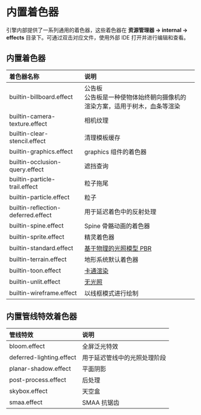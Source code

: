 # 内置着色器

引擎内部提供了一系列通用的着色器，这些着色器在 **资源管理器 -> internal -> effects** 目录下。可通过双击对应文件，使用外部 IDE 打开并进行编辑和查看。

## 内置着色器

| 着色器名称 | 说明 |
| :---| :----|
| builtin-billboard.effect           | 公告板<br>公告板是一种使物体始终朝向摄像机的渲染方案，适用于树木，血条等渲染
| builtin-camera-texture.effect      | 相机纹理
| builtin-clear-stencil.effect       | 清理模板缓存
| builtin-graphics.effect| graphics 组件的着色器
| builtin-occlusion-query.effect     | 遮挡查询
| builtin-particle-trail.effect      | 粒子拖尾
| builtin-particle.effect            | 粒子
| builtin-reflection-deferred.effect | 用于延迟着色中的反射处理
| builtin-spine.effect               | Spine 骨骼动画的着色器
| builtin-sprite.effect              | 精灵着色器
| builtin-standard.effect            | [基于物理的光照模型 PBR](effect-buildin-pbr.md)
| builtin-terrain.effect             | 地形系统默认着色器
| builtin-toon.effect                | [卡通渲染](effect-buildin-toon.md)
| builtin-unlit.effect               | [无光照](effect-buildin-unlit.md)
| builtin-wireframe.effect           | 以线框模式进行绘制

## 内置管线特效着色器

| 管线特效                 | 说明        |
| :----------------------- | :---------- |
| bloom.effect             | 全屏泛光特效           |
| deferred-lighting.effect | 用于延迟管线中的光照处理阶段  |
| planar-shadow.effect     | 平面阴影    |
| post-process.effect      | 后处理      |
| skybox.effect            | 天空盒      |
| smaa.effect              | SMAA 抗锯齿 |
